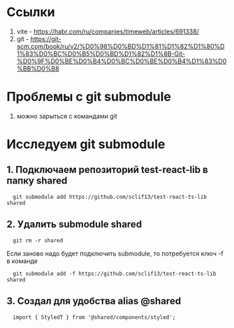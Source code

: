 # Ссылки
1. vite - https://habr.com/ru/companies/timeweb/articles/691338/
2. git - https://git-scm.com/book/ru/v2/%D0%98%D0%BD%D1%81%D1%82%D1%80%D1%83%D0%BC%D0%B5%D0%BD%D1%82%D1%8B-Git-%D0%9F%D0%BE%D0%B4%D0%BC%D0%BE%D0%B4%D1%83%D0%BB%D0%B8


# Проблемы с git submodule
1. можно зарыться с командами git


# Исследуем git submodule

## 1. Подключаем репозиторий test-react-lib в папку shared

```
  git submodule add https://github.com/sclif13/test-react-ts-lib shared
```

## 2. Удалить submodule shared

```
  git rm -r shared
```
Если заново надо будет подключить submodule, то потребуется ключ -f в команде
```
  git submodule add -f https://github.com/sclif13/test-react-ts-lib shared
```

## 3. Создал для удобства alias @shared

```
  import { StyledT } from '@shared/components/styled';
```